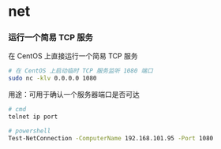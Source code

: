# net
### 运行一个简易 TCP 服务
在 CentOS 上直接运行一个简易 TCP 服务
```bash
# 在 CentOS 上启动临时 TCP 服务监听 1080 端口
sudo nc -klv 0.0.0.0 1080

```
用途：可用于确认一个服务器端口是否可达
```BASH
# cmd
telnet ip port

# powershell
Test-NetConnection -ComputerName 192.168.101.95 -Port 1080

```

